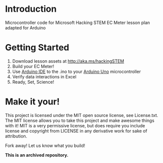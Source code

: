 # Introduction
Microcontroller code for Microsoft Hacking STEM EC Meter lesson plan adapted for Arduino

# Getting Started
1. Download lesson assets at http://aka.ms/hackingSTEM
1. Build your EC Meter!
1. Use [Arduino IDE](https://www.arduino.cc/en/Main/Software) to the .ino to your [Arduino Uno](https://store.arduino.cc/usa/arduino-uno-rev3) microcontroller
1. Verify data interactions in Excel
1. Ready, Set, Science!

# Make it your!
This project is licensed under the MIT open source license, see License.txt. The MIT license allows you to take this project and make awesome things with it! MIT is a very permissive license, but does require you include license and copyright from LICENSE in any derivative work for sake of attribution.

Fork away! Let us know what you build!

**This is an archived repository.**
